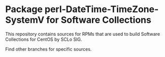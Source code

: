 # Package perl-DateTime-TimeZone-SystemV for Software Collections

This repository contains sources for RPMs that are used
to build Software Collections for CentOS by SCLo SIG.

Find other branches for specific sources.
